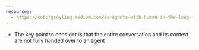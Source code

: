 ```yaml
---
resources:
  - https://cobusgreyling.medium.com/ai-agents-with-human-in-the-loop-f910d0c0384b
---
```


- The key point to consider is that the entire conversation and its context are not fully handed over to an agent